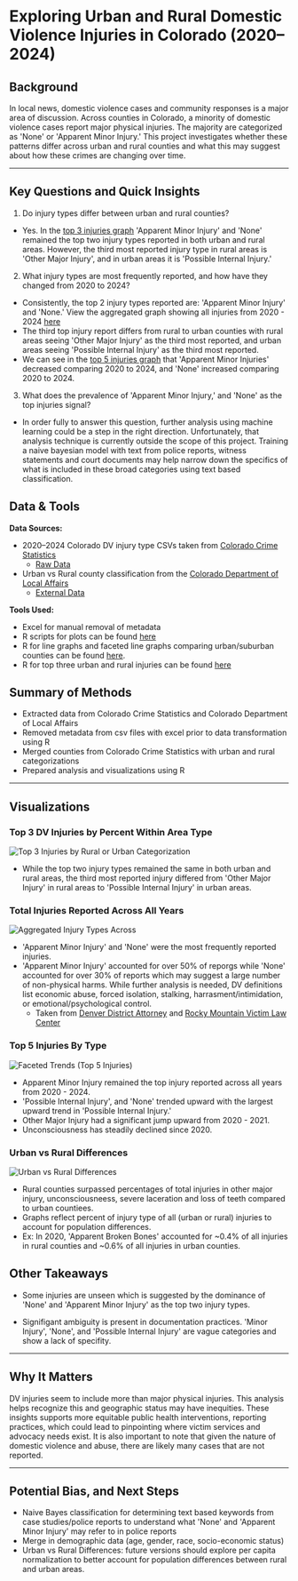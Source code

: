 # Exploring Urban and Rural Domestic Violence Injuries in Colorado (2020–2024)
## Background
In local news, domestic violence cases and community responses is a major area of discussion. Across counties in Colorado, a minority of domestic violence cases report major physical injuries. The majority are categorized as 'None' or 'Apparent Minor Injury.' This project investigates whether these patterns differ across urban and rural counties and what this may suggest about how these crimes are changing over time.

---

## Key Questions and Quick Insights
1. Do injury types differ between urban and rural counties?
  - Yes. In the [top 3 injuries graph](#Top-3-DV-Injuries-by-Percent-Within-Area-Type "Top 3 Rural and Urban Injuries Graph") 'Apparent Minor Injury' and 'None' remained the top two injury types reported in both urban and rural areas. However, the third most reported injury type in rural areas is 'Other Major Injury', and in urban areas it is 'Possible Internal Injury.'

2. What injury types are most frequently reported, and how have they changed from 2020 to 2024?
  - Consistently, the top 2 injury types reported are: 'Apparent Minor Injury' and 'None.' View the aggregated graph showing all injuries from 2020 - 2024 [here](#total-injuries-reported-across-all-years "Total Injuries Reported from 2020-2024 Graph")
  - The third top injury report differs from rural to urban counties with rural areas seeing 'Other Major Injury' as the third most reported, and urban areas seeing 'Possible Internal Injury' as the third most reported.
  - We can see in the [top 5 injuries graph](#top-five-injuries-by-type "Top 5 Injuries Graph") that 'Apparent Minor Injuries' decreased comparing 2020 to 2024, and 'None' increased comparing 2020 to 2024.

3. What does the prevalence of 'Apparent Minor Injury,' and 'None' as the top injuries signal?
  - In order fully to answer this question, further analysis using machine learning could be a step in the right direction. Unfortunately, that analysis technique is currently outside the scope of this project. Training a naive bayesian model with text from police reports, witness statements and court documents may help narrow down the specifics of what is included in these broad categories using text based classification.

## Data & Tools  
**Data Sources:**  
- 2020–2024 Colorado DV injury type CSVs taken from [Colorado Crime Statistics](https://coloradocrimestats.state.co.us/tops)
  - [Raw Data](/raw_data)
- Urban vs Rural county classification from the [Colorado Department of Local Affairs](https://cdola.colorado.gov/colorado-community-classification)
  - [External Data](/external_data)

**Tools Used:**  
- Excel for manual removal of metadata
- R scripts for plots can be found [here](/scripts/dvScript.R)
- R for line graphs and faceted line graphs comparing urban/suburban counties can be found [here](scripts/RuralUrbanPlots.R).
- R for top three urban and rural injuries can be found [here]()

## Summary of Methods  
- Extracted data from Colorado Crime Statistics and Colorado Department of Local Affairs
- Removed metadata from csv files with excel prior to data transformation using R 
- Merged counties from Colorado Crime Statistics with urban and rural categorizations
- Prepared analysis and visualizations using R

---

## Visualizations

### **Top 3 DV Injuries by Percent Within Area Type**
![Top 3 Injuries by Rural or Urban Categorization](/outputs/topThreeByArea.png)
  - While the top two injury types remained the same in both urban and rural areas, the third most reported injury differed from 'Other Major Injury' in rural areas to 'Possible Internal Injury' in urban areas.
 
### **Total Injuries Reported Across All Years** 
![Aggregated Injury Types Across](/outputs/dvBarGraphAggregate.png) 
   - 'Apparent Minor Injury' and 'None' were the most frequently reported injuries.
   - 'Apparent Minor Injury' accounted for over 50% of reporgs while 'None' accounted for over 30% of reports which may suggest a large number of non-physical harms. While further analysis is needed, DV definitions list economic abuse, forced isolation, stalking, harrasment/intimidation, or emotional/psychological control.
      - Taken from [Denver District Attorney](https://www.denverda.org/domestic-violence/) and [Rocky Mountain Victim Law Center](https://www.rmvictimlaw.org/learn/legal-information/criminal/domestic-violence-domestic-abuse)

### **Top 5 Injuries By Type** 
![**Faceted Trends (Top 5 Injuries)**](/outputs/dvTopFiveFaceted.png)
   - Apparent Minor Injury remained the top injury reported across all years from 2020 - 2024. 
   - 'Possible Internal Injury', and 'None' trended upward with the largest upward trend in 'Possible Internal Injury.'
   - Other Major Injury had a significant jump upward from 2020 - 2021.
   - Unconsciousness has steadily declined since 2020.

### **Urban vs Rural Differences**
![**Urban vs Rural Differences**](/outputs/urbanVsRuralPlots.png) 
   - Rural counties surpassed percentages of total injuries in other major injury, unconsciousneess, severe laceration and loss of teeth compared to urban countiees.
   - Graphs reflect percent of injury type of all (urban or rural) injuries to account for population differences.
   - Ex: In 2020, 'Apparent Broken Bones' accounted for ~0.4% of all injuries in rural counties and ~0.6% of all injuries in urban counties.

## Other Takeaways
- Some injuries are unseen which is suggested by the dominance of 'None' and 'Apparent Minor Injury' as the top two injury types.

- Signifigant ambiguity is present in documentation practices. 'Minor Injury', 'None', and 'Possible Internal Injury' are vague categories and show a lack of specifity.

---

## Why It Matters  
DV injuries seem to include more than major physical injuries. This analysis helps recognize this and geographic status may have inequities. These insights supports more equitable public health interventions, reporting practices, which could lead to pinpointing where victim services and advocacy needs exist. It is also important to note that given the nature of domestic violence and abuse, there are likely many cases that are not reported.

---

## Potential Bias, and Next Steps  
- Naive Bayes classification for determining text based keywords from case studies/police reports to understand what 'None' and 'Apparent Minor Injury' may refer to in police reports
- Merge in demographic data (age, gender, race, socio-economic status)  
- Urban vs Rural Differences: future versions should explore per capita normalization to better account for population differences between rural and urban areas.

